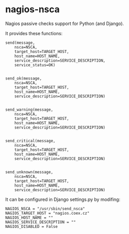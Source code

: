 nagios-nsca
===========

Nagios passive checks support for Python (and Django).

It provides these functions:

    send(message, 
        nsca=NSCA, 
        target_host=TARGET_HOST, 
        host_name=HOST_NAME, 
        service_description=SERVICE_DESCRIPTION, 
        service_status=OK)


    send_ok(message,
        nsca=NSCA,
        target_host=TARGET_HOST,
        host_name=HOST_NAME,
        service_description=SERVICE_DESCRIPTION)


    send_warning(message,
        nsca=NSCA,
        target_host=TARGET_HOST,
        host_name=HOST_NAME,
        service_description=SERVICE_DESCRIPTION)


    send_critical(message,
        nsca=NSCA,
        target_host=TARGET_HOST,
        host_name=HOST_NAME,
        service_description=SERVICE_DESCRIPTION)


    send_unknown(message,
        nsca=NSCA,
        target_host=TARGET_HOST,
        host_name=HOST_NAME,
        service_description=SERVICE_DESCRIPTION)

It can be configured in Django settings.py by modifing:

    NAGIOS_NSCA = "/usr/sbin/send_nsca"
    NAGIOS_TARGET_HOST = "nagios.coex.cz"
    NAGIOS_HOST_NAME = ""
    NAGIOS_SERVICE_DESCRIPTION = ""
    NAGIOS_DISABLED = False

